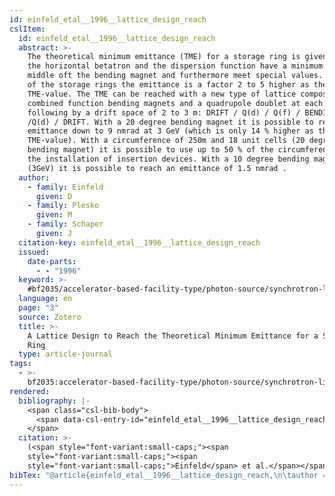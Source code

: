 ```yaml
---
id: einfeld_etal__1996__lattice_design_reach
cslItem:
  id: einfeld_etal__1996__lattice_design_reach
  abstract: >-
    The theoretical minimum emittance (TME) for a storage ring is given if both
    the horizontal betatron and the dispersion function have a minimum in the
    middle oft the bending magnet and furthermore meet special values. In most
    of the storage rings the emittance is a factor 2 to 5 higher as the
    TME-value. The TME can be reached with a new type of lattice composed of
    combined function bending magnets and a quadrupole doublet at each side
    following by a drift space of 2 to 3 m: DRIFT / Q(d) / Q(f) / BENDING / Q(f)
    /Q(d) / DRIFT. With a 20 degree bending magnet it is possible to reach an
    emittance down to 9 nmrad at 3 GeV (which is only 14 % higher as the
    TME-value). With a circumference of 250m and 18 unit cells (20 degree
    bending magnet) it is possible to use up to 50 % of the circumference for
    the installation of insertion devices. With a 10 degree bending magnet
    (3GeV) it is possible to reach an emittance of 1.5 nmrad .
  author:
    - family: Einfeld
      given: D
    - family: Plesko
      given: M
    - family: Schaper
      given: J
  citation-key: einfeld_etal__1996__lattice_design_reach
  issued:
    date-parts:
      - - "1996"
  keyword: >-
    #bf2035/accelerator-based-facility-type/photon-source/synchrotron-light-source/4th-generation
  language: en
  page: "3"
  source: Zotero
  title: >-
    A Lattice Design to Reach the Theoretical Minimum Emittance for a Storage
    Ring
  type: article-journal
tags:
  - >-
    bf2035:accelerator-based-facility-type/photon-source/synchrotron-light-source/4th-generation
rendered:
  bibliography: |-
    <span class="csl-bib-body">
      <span data-csl-entry-id="einfeld_etal__1996__lattice_design_reach" class="csl-entry"><span class='author-bib'>Einfeld, Plesko, M., &#38; Schaper, J.</span>. <span class='date-bib'>(1996)</span>. <span class='title'><b><i>A Lattice Design to Reach the Theoretical Minimum Emittance for a Storage Ring</i></b></span>. 3.</span>
    </span>
  citation: >-
    (<span style="font-variant:small-caps;"><span
    style="font-variant:small-caps;"><span
    style="font-variant:small-caps;">Einfeld</span> et al.</span></span>, 1996)
bibTex: "@article{einfeld_etal__1996__lattice_design_reach,\n\tauthor = {Einfeld, D and Plesko, M and Schaper, J},\n\tyear = {1996},\n\tpages = {3},\n\ttitle = {A {Lattice} {Design} to {Reach} the {Theoretical} {Minimum} {Emittance} for a {Storage} {Ring}},\n}\n\n"
---
```


